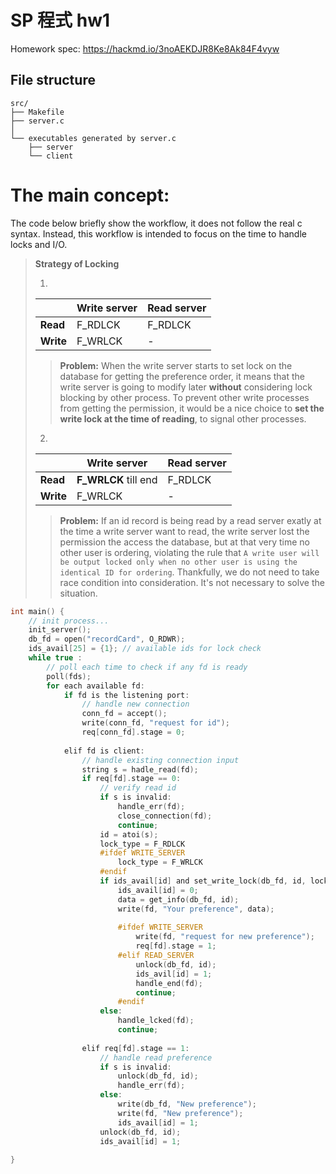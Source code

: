 <!--
###### tags: `SP`
---
-->
# SP 程式 hw1
Homework spec: https://hackmd.io/3noAEKDJR8Ke8Ak84F4vyw
## File structure
```
src/
├── Makefile
├── server.c
│ 
└── executables generated by server.c
    ├── server
    └── client
```

# The main concept:
The code below briefly show the workflow, it does not follow the real c syntax. Instead, this workflow is intended to focus on the time to handle locks and I/O.

> **Strategy of Locking**
> 
> 1. 
>   |  | Write server | Read server |
>   | -------- | -------- | -------- |
>   | **Read** | F_RDLCK    | F_RDLCK     |
>   | **Write**| F_WRLCK     | -    |
>   
> > **Problem:**
> > When the write server starts to set lock on the database for getting the preference order, it means that the write server is going to modify later **without** considering lock blocking by other process. To prevent other write processes from getting the permission, it would be a nice choice to **set the write lock at the time of reading**, to signal other processes.
> 2. 
>   |  | Write server | Read server |
>   | -------- | -------- | -------- |
>   | **Read** | **F_WRLCK** till end| F_RDLCK     |
>   | **Write**| F_WRLCK     | -    |
>   
> > **Problem:**
> > If an id record is being read by a read server exatly at the time a write server want to read, the write server lost the permission the access the database, but at that very time no other user is ordering, violating the rule that `A write user will be output locked only when no other user is using the identical ID for ordering`. Thankfully, we do not need to take race condition into consideration. It's not necessary to solve the situation.
```c
int main() {
    // init process...
    init_server();
    db_fd = open("recordCard", O_RDWR);
    ids_avail[25] = {1}; // available ids for lock check
    while true :
        // poll each time to check if any fd is ready
        poll(fds);
        for each available fd:
            if fd is the listening port:
                // handle new connection
                conn_fd = accept();
                write(conn_fd, "request for id");
                req[conn_fd].stage = 0;
                
            elif fd is client:
                // handle existing connection input
                string s = hadle_read(fd);
                if req[fd].stage == 0:
                    // verify read id
                    if s is invalid:
                        handle_err(fd);
                        close_connection(fd);
                        continue;
                    id = atoi(s);
                    lock_type = F_RDLCK
                    #ifdef WRITE_SERVER
                        lock_type = F_WRLCK
                    #endif
                    if ids_avail[id] and set_write_lock(db_fd, id, lock_type):
                        ids_avail[id] = 0;
                        data = get_info(db_fd, id);
                        write(fd, "Your preference", data);
                        
                        #ifdef WRITE_SERVER
                            write(fd, "request for new preference");
                            req[fd].stage = 1;
                        #elif READ_SERVER
                            unlock(db_fd, id);
                            ids_avil[id] = 1;
                            handle_end(fd);
                            continue;
                        #endif
                    else:
                        handle_lcked(fd);
                        continue;
                    
                elif req[fd].stage == 1:
                    // handle read preference
                    if s is invalid:
                        unlock(db_fd, id);
                        handle_err(fd);
                    else:
                        write(db_fd, "New preference");
                        write(fd, "New preference");
                        ids_avail[id] = 1;
                    unlock(db_fd, id);
                    ids_avail[id] = 1;
                    
}
```
